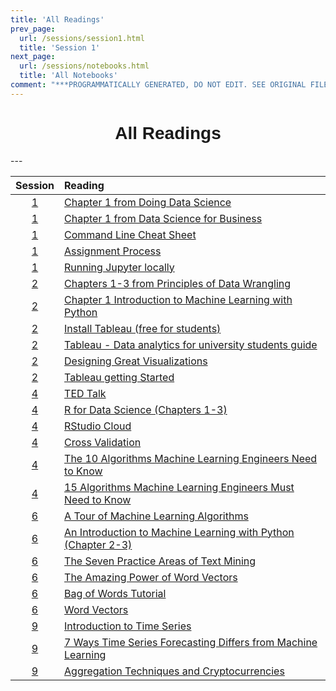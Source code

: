 ```yaml
---
title: 'All Readings'
prev_page:
  url: /sessions/session1.html
  title: 'Session 1'
next_page:
  url: /sessions/notebooks.html
  title: 'All Notebooks'
comment: "***PROGRAMMATICALLY GENERATED, DO NOT EDIT. SEE ORIGINAL FILES IN /content***"
---
```

<h1  style="font-family:  Verdana,  Geneva,  sans-serif;  text-align:center;">All  Readings</h1> 
--- 

|  Session  |  Reading  |
|  :---:  |  :-----  |
|  [1](https://rpi-data.github.io/course-intro-ml-app/sessions/session1)  |  [Chapter  1  from  Doing  Data  Science](http://proquestcombo.safaribooksonline.com.libproxy.rpi.edu/book/databases/9781449363871)  |
|  [1](https://rpi-data.github.io/course-intro-ml-app/sessions/session1)  |  [Chapter  1  from  Data  Science  for  Business](http://proquestcombo.safaribooksonline.com.libproxy.rpi.edu/book/databases/business-intelligence/9781449374273)  |
|  [1](https://rpi-data.github.io/course-intro-ml-app/sessions/session1)  |  [Command  Line  Cheat  Sheet](https://www.git-tower.com/blog/command-line-cheat-sheet/)  |
|  [1](https://rpi-data.github.io/course-intro-ml-app/sessions/session1)  |  [Assignment  Process](/assignments)  |
|  [1](https://rpi-data.github.io/course-intro-ml-app/sessions/session1)  |  [Running  Jupyter  locally](http://rpi.analyticsdojo.com/setup/anaconda/)  |
|  [2](https://rpi-data.github.io/course-intro-ml-app/sessions/session2)  |  [Chapters  1-3  from  Principles  of  Data  Wrangling](http://proquestcombo.safaribooksonline.com.libproxy.rpi.edu/book/databases/business-intelligence/9781491938911)  |
|  [2](https://rpi-data.github.io/course-intro-ml-app/sessions/session2)  |  [Chapter  1  Introduction  to  Machine  Learning  with  Python](http://proquestcombo.safaribooksonline.com.libproxy.rpi.edu/book/programming/machine-learning/9781449369880)  |
|  [2](https://rpi-data.github.io/course-intro-ml-app/sessions/session2)  |  [Install  Tableau  (free  for  students)](https://www.tableau.com/academic/students)  |
|  [2](https://rpi-data.github.io/course-intro-ml-app/sessions/session2)  |  [Tableau  -  Data  analytics  for  university  students  guide](https://www.tableau.com/university-students)  |
|  [2](https://rpi-data.github.io/course-intro-ml-app/sessions/session2)  |  [Designing  Great  Visualizations](http://www.tableau.com/sites/default/files/media/designing-great-visualizations.pdf)  |
|  [2](https://rpi-data.github.io/course-intro-ml-app/sessions/session2)  |  [Tableau  getting  Started](http://www.tableau.com/learn/tutorials/on-demand/getting-started)  |
|  [4](https://rpi-data.github.io/course-intro-ml-app/sessions/session4)  |  [TED  Talk](https://www.ted.com/talks/david_mccandless_the_beauty_of_data_visualization#t-304102)  |
|  [4](https://rpi-data.github.io/course-intro-ml-app/sessions/session4)  |  [R  for  Data  Science  (Chapters  1-3)](https://r4ds.had.co.nz)  |
|  [4](https://rpi-data.github.io/course-intro-ml-app/sessions/session4)  |  [RStudio  Cloud](https://rstudio.cloud)  |
|  [4](https://rpi-data.github.io/course-intro-ml-app/sessions/session4)  |  [Cross  Validation](https://www.analyticsvidhya.com/blog/2015/11/improve-model-performance-cross-validation-in-python-r/)  |
|  [4](https://rpi-data.github.io/course-intro-ml-app/sessions/session4)  |  [The  10  Algorithms  Machine  Learning  Engineers  Need  to  Know](https://gab41.lab41.org/the-10-algorithms-machine-learning-engineers-need-to-know-f4bb63f5b2fa#.4rekzo2o1)  |
|  [4](https://rpi-data.github.io/course-intro-ml-app/sessions/session4)  |  [15  Algorithms  Machine  Learning  Engineers  Must  Need  to  Know](https://www.favouriteblog.com/15-algorithms-machine-learning-engineers/)  |
|  [6](https://rpi-data.github.io/course-intro-ml-app/sessions/session6)  |  [A  Tour  of  Machine  Learning  Algorithms](http://machinelearningmastery.com/a-tour-of-machine-learning-algorithms/)  |
|  [6](https://rpi-data.github.io/course-intro-ml-app/sessions/session6)  |  [An  Introduction  to  Machine  Learning  with  Python  (Chapter  2-3)](http://proquestcombo.safaribooksonline.com/book/programming/machine-learning/9781449369880)  |
|  [6](https://rpi-data.github.io/course-intro-ml-app/sessions/session6)  |  [The  Seven  Practice  Areas  of  Text  Mining](http://cdn2.hubspot.net/hubfs/2176909/Whitepaper_The_Seven_Practice_Areas_of_Text_Analytics_Chapter_2_Excerpt.pdf?t=1469213247687)  |
|  [6](https://rpi-data.github.io/course-intro-ml-app/sessions/session6)  |  [The  Amazing  Power  of  Word  Vectors](https://blog.acolyer.org/2016/04/21/the-amazing-power-of-word-vectors/)  |
|  [6](https://rpi-data.github.io/course-intro-ml-app/sessions/session6)  |  [Bag  of  Words  Tutorial](https://www.kaggle.com/c/word2vec-nlp-tutorial/details/part-1-for-beginners-bag-of-words)  |
|  [6](https://rpi-data.github.io/course-intro-ml-app/sessions/session6)  |  [Word  Vectors](https://www.kaggle.com/c/word2vec-nlp-tutorial/details/part-2-word-vectors)  |
|  [9](https://rpi-data.github.io/course-intro-ml-app/sessions/session9)  |  [Introduction  to  Time  Series](https://www.youtube.com/watch?v=d4Sn6ny_5LI)  |
|  [9](https://rpi-data.github.io/course-intro-ml-app/sessions/session9)  |  [7  Ways  Time  Series  Forecasting  Differs  from  Machine  Learning](https://www.datascience.com/blog/time-series-forecasting-machine-learning-differences)  |
|  [9](https://rpi-data.github.io/course-intro-ml-app/sessions/session9)  |  [Aggregation  Techniques  and  Cryptocurrencies](https://medium.com/python-data/time-series-aggregation-techniques-with-python-a-look-at-major-cryptocurrencies-a9eb1dd49c1b)  |
